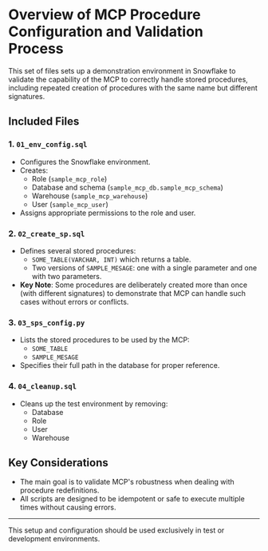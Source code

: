 # Overview of MCP Procedure Configuration and Validation Process

This set of files sets up a demonstration environment in Snowflake to validate the capability of the MCP to correctly handle stored procedures, including repeated creation of procedures with the same name but different signatures.

## Included Files

### 1. `01_env_config.sql`
- Configures the Snowflake environment.
- Creates:
  - Role (`sample_mcp_role`)
  - Database and schema (`sample_mcp_db.sample_mcp_schema`)
  - Warehouse (`sample_mcp_warehouse`)
  - User (`sample_mcp_user`)
- Assigns appropriate permissions to the role and user.

### 2. `02_create_sp.sql`
- Defines several stored procedures:
  - `SOME_TABLE(VARCHAR, INT)` which returns a table.
  - Two versions of `SAMPLE_MESAGE`: one with a single parameter and one with two parameters.
- **Key Note**: Some procedures are deliberately created more than once (with different signatures) to demonstrate that MCP can handle such cases without errors or conflicts.

### 3. `03_sps_config.py`
- Lists the stored procedures to be used by the MCP:
  - `SOME_TABLE`
  - `SAMPLE_MESAGE`
- Specifies their full path in the database for proper reference.

### 4. `04_cleanup.sql`
- Cleans up the test environment by removing:
  - Database
  - Role
  - User
  - Warehouse

## Key Considerations

- The main goal is to validate MCP's robustness when dealing with procedure redefinitions.
- All scripts are designed to be idempotent or safe to execute multiple times without causing errors.

---

This setup and configuration should be used exclusively in test or development environments.

